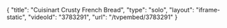 {
    "title": "Cuisinart Crusty French Bread",
    "type": "solo",
    "layout": "iframe-static",
    "videoId": "3783291",
    "url": "\/tvpembed\/3783291"
}